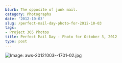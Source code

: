 ```yaml
---
blurb: The opposite of junk mail.
category: Photographs
date: '2012-10-03'
slug: /perfect-mail-day-photo-for-2012-10-03
tags:
- Project 365 Photos
title: Perfect Mail Day - Photo for October 3, 2012
type: post
---
```



![Image: aws-20121003--1701-02.jpg](/aws-20121003--1701-02.jpg)